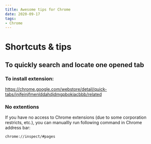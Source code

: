 ```yaml
---
title: Awesome tips for Chrome
date: 2020-09-17
tags:
- Chrome
---
```


# Shortcuts & tips

## To quickly search and locate one opened tab
### To install extension: 
https://chrome.google.com/webstore/detail/quick-tabs/jnjfeinjfmenlddahdjdmgpbokiacbbb/related

### No extentions
If you have no access to Chrome extensions (due to some corporation restricts, etc.), you can manuallly run following command in Chrome address bar:

```bash
chrome://inspect/#pages
```